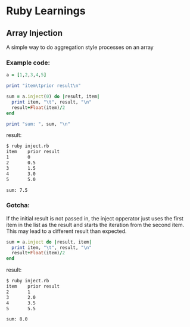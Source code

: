 Ruby Learnings
==============

Array Injection
---------------
A simple way to do aggregation style processes on an array

### Example code:
```ruby
a = [1,2,3,4,5]

print "item\tprior result\n"

sum = a.inject(0) do |result, item|
  print item, "\t", result, "\n"
  result+Float(item)/2
end

print "sum: ", sum, "\n"
```
result:
```sh
$ ruby inject.rb
item    prior result
1       0
2       0.5
3       1.5
4       3.0
5       5.0

sum: 7.5
```
### Gotcha:
If the initial result is not passed in, the inject opperator just uses the first item in the list as the result and starts the iteration from the second item. This may lead to a different result than expected.

```ruby
sum = a.inject do |result, item|
  print item, "\t", result, "\n"
  result+Float(item)/2
end
```
result:
```sh
$ ruby inject.rb
item    prior result
2       1
3       2.0
4       3.5
5       5.5

sum: 8.0
```
